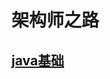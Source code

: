 # 架构师之路
## [java基础](https://github.com/czbxyls/architecture-learn/blob/master/java/Java%E7%BC%96%E7%A8%8B%E5%9F%BA%E7%A1%80.md)
